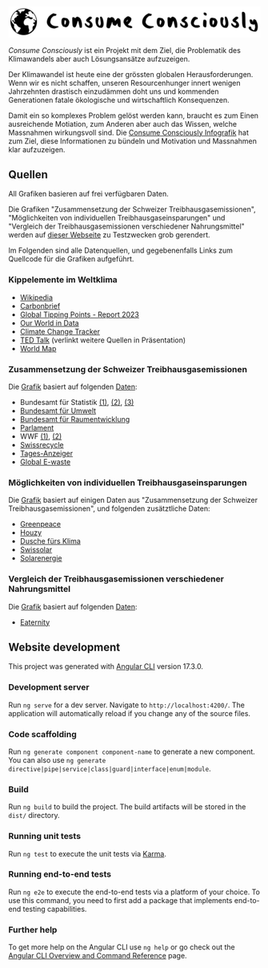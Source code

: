 ![Logo](Logo.png)

_Consume Consciously_ ist ein Projekt mit dem Ziel, die Problematik des Klimawandels aber auch Lösungsansätze aufzuzeigen.

Der Klimawandel ist heute eine der grössten globalen Herausforderungen.
Wenn wir es nicht schaffen, unseren Resourcenhunger innert wenigen Jahrzehnten drastisch einzudämmen doht uns und kommenden Generationen fatale ökologische und wirtschaftlich Konsequenzen.

Damit ein so komplexes Problem gelöst werden kann, braucht es zum Einen ausreichende Motiation, zum Anderen aber auch das Wissen, welche Massnahmen wirkungsvoll sind.
Die [Consume Consciously Infografik](poster/poster.svg) hat zum Ziel, diese Informationen zu bündeln und Motivation und Massnahmen klar aufzuzeigen.

## Quellen

All Grafiken basieren auf frei verfügbaren Daten.

Die Grafiken "Zusammensetzung der Schweizer Treibhausgasemissionen", "Möglichkeiten von individuellen Treibhausgaseinsparungen" und "Vergleich der Treibhausgasemissionen verschiedener Nahrungsmittel" werden auf [dieser Webseite](https://co2nscious.web.app/) zu Testzwecken grob gerendert.

Im Folgenden sind alle Datenquellen, und gegebenenfalls Links zum Quellcode für die Grafiken aufgeführt.

### Kippelemente im Weltklima

* [Wikipedia](https://en.wikipedia.org/wiki/Tipping_points_in_the_climate_system)
* [Carbonbrief](https://www.carbonbrief.org/explainer-nine-tipping-points-that-could-be-triggered-by-climate-change/)
* [Global Tipping Points - Report 2023](https://report-2023.global-tipping-points.org/section2/2-tipping-point-impacts/2-2-assessing-impacts-of-earth-system-tipping-points-on-human-societies/2-2-5-potential-for-earth-system-tipping-points-to-magnify-or-accelerate-impacts-of-global-warming/)
* [Our World in Data](https://ourworldindata.org/grapher/consumption-co2-per-capita-equity?tab=table&time=2022)
* [Climate Change Tracker](https://climatechangetracker.org/igcc)
* [TED Talk](https://www.youtube.com/watch?v=Vl6VhCAeEfQ) (verlinkt weitere Quellen in Präsentation)
* [World Map](https://en.m.wikipedia.org/wiki/File:BlankMap-World.svg)

### Zusammensetzung der Schweizer Treibhausgasemissionen

Die [Grafik](src/app/components/footprint-sunburst/chart.component.ts) basiert auf folgenden [Daten](src/app/data/Data.ts):

* Bundesamt für Statistik [(1)](https://www.bfs.admin.ch/bfs/de/home/statistiken/bevoelkerung.assetdetail.32374798.html), [(2)](https://www.bfs.admin.ch/news/de/2022-0544), [(3)](https://www.bfs.admin.ch/bfs/de/home/statistiken/mobilitaet-verkehr/unfaelle-umweltauswirkungen/umweltauswirkungen.html)
* [Bundesamt für Umwelt](https://www.bafu.admin.ch/bafu/de/home/themen/klima/zustand/daten/co2-statistik.html)
* [Bundesamt für Raumentwicklung](https://www.are.admin.ch/dam/are/de/dokumente/verkehr/dokumente/mikrozensus/verkehrsverhalten-der-bevolkerung-2015.pdf.download.pdf/Verkehrsverhalten%20der%20Bev%C3%B6lkerung%202015.pdf)
* [Parlament](https://www.parlament.ch/de/ratsbetrieb/suche-curia-vista/geschaeft?AffairId=20214259)
* WWF [(1)](https://www.wwf.ch/de/nachhaltig-leben/footprintrechner), [(2)](https://www.wwf.ch/de/nachhaltig-leben/mein-fussabdruck-mobilitaet)
* [Swissrecycle](https://swissrecycle.ch/de/wertstoffe-wissen/leistungsbericht-2023/kennzahlen)
* [Tages-Anzeiger](https://www.tagesanzeiger.ch/altkleider-sammlung-nur-wenig-kleider-werden-recycelt-529856152838)
* [Global E-waste](https://api.globalewaste.org/publications/file/297/Global-E-waste-Monitor-2024.pdf)

### Möglichkeiten von individuellen Treibhausgaseinsparungen

Die [Grafik](src/app/components/savings/savings-chart.component.ts) basiert auf einigen Daten aus "Zusammensetzung der Schweizer Treibhausgasemissionen", und folgenden zusätztliche Daten:

* [Greenpeace](https://www.greenpeace.ch/static/planet4-switzerland-stateless/2022/03/20967b15-infras_zusammenfassung-laengere-nutzungsdauer_de_20220322.pdf)
* [Houzy](https://www.houzy.ch/post/co2-emissionen-von-heizungen)
* [Dusche fürs Klima](https://duschbrause-co2.ch/fileadmin/ihs_bilder_grafiken/infografik_einsparungen_haushalt.jpg)
* [Swissolar](https://www.swissolar.ch/01_wissen/swissolar-publikationen/branchen-faktenblatt_pv_ch_d.pdf)
* [Solarenergie](https://www.solarenergie.de/photovoltaikanlage/finanzielles/lohnt-sich-photovoltaik/photovoltaik-im-winter)

### Vergleich der Treibhausgasemissionen verschiedener Nahrungsmittel

Die [Grafik](src/app/components/nutrition-ayce/chart.component.ts) basiert auf folgenden [Daten](src/app/data/NutritionAyce.ts):

* [Eaternity](https://foodforfuturefreiburg.de/wp-content/uploads/2022/04/Eaternity-All-you-can-eat.pdf)

## Website development

This project was generated with [Angular CLI](https://github.com/angular/angular-cli) version 17.3.0.

### Development server

Run `ng serve` for a dev server. Navigate to `http://localhost:4200/`. The application will automatically reload if you change any of the source files.

### Code scaffolding

Run `ng generate component component-name` to generate a new component. You can also use `ng generate directive|pipe|service|class|guard|interface|enum|module`.

### Build

Run `ng build` to build the project. The build artifacts will be stored in the `dist/` directory.

### Running unit tests

Run `ng test` to execute the unit tests via [Karma](https://karma-runner.github.io).

### Running end-to-end tests

Run `ng e2e` to execute the end-to-end tests via a platform of your choice. To use this command, you need to first add a package that implements end-to-end testing capabilities.

### Further help

To get more help on the Angular CLI use `ng help` or go check out the [Angular CLI Overview and Command Reference](https://angular.io/cli) page.
